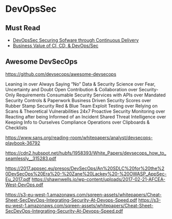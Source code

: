 # DevOpsSec

## Must Read

* [DevOpsSec Securing Sofware through Continuous Delivery](http://www.oreilly.com/webops-perf/free/files/devopssec.pdf)
* [Business Value of CI, CD, & DevOps/Sec](http://davidfrico.com/rico17l.pdf)


## Awesome DevSecOps
https://github.com/devsecops/awesome-devsecops



Leaning in over Always Saying “No”
Data & Security Science over Fear, Uncertainty and Doubt
Open Contribution & Collaboration over Security-Only Requirements
Consumable Security Services with APIs over Mandated Security Controls & Paperwork
Business Driven Security Scores over Rubber Stamp Security
Red & Blue Team Exploit Testing over Relying on Scans & Theoretical Vulnerabilities
24x7 Proactive Security Monitoring over Reacting after being Informed of an Incident
Shared Threat Intelligence over Keeping Info to Ourselves
Compliance Operations over Clipboards & Checklists



https://www.sans.org/reading-room/whitepapers/analyst/devsecops-playbook-36792

https://cdn2.hubspot.net/hubfs/1958393/White_Papers/devsecops_how_to_seamlessly__315283.pdf

https://2017.appsec.eu/presos/DevSecOps/An%20SDLC%20for%20the%20DevSecOps%20Era%20-%20Zane%20Lackey%20-%20OWASP_AppSec-Eu_2017.pdf
https://shawnwells.io/wp-content/uploads/2017-02-21-AFCEA-West-DevOps.pdf

https://s3-eu-west-1.amazonaws.com/sqreen-assets/whitepapers/Cheat-Sheet-SecDevOps-Integrating-Security-At-Devops-Speed.pdf
https://s3-eu-west-1.amazonaws.com/sqreen-assets/whitepapers/Cheat-Sheet-SecDevOps-Integrating-Security-At-Devops-Speed.pdf
